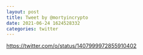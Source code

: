 ```yaml
--- 
layout: post 
title: Tweet by @mortyincrypto 
date: 2021-06-24 1624528332 
categories: twitter 
--- 
```

https://twitter.com/o/status/1407999972855910402